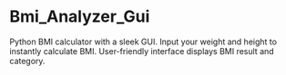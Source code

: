 # Bmi_Analyzer_Gui
Python BMI calculator with a sleek GUI. Input your weight and height to instantly calculate BMI. User-friendly interface displays BMI result and category. 
